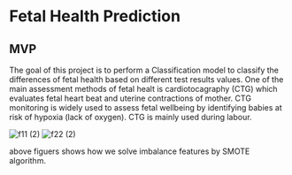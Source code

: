 # Fetal Health Prediction
## MVP

The goal of this project is to perform a Classification model to classify the differences of fetal health based on different test results values. One of the main assessment methods of fetal healt is cardiotocagraphy (CTG) which evaluates fetal heart beat and uterine contractions of mother. CTG monitoring is widely used to assess fetal wellbeing by identifying babies at risk of hypoxia (lack of oxygen). CTG is mainly used during labour.

![f11 (2)](https://user-images.githubusercontent.com/93079353/146760580-dfa734ce-3502-434c-82b5-28bf80da94fc.png) 
![f22 (2)](https://user-images.githubusercontent.com/93079353/146760589-296f4cb8-0161-4ee3-a4be-4a9cde6e27de.png)

above figuers shows how we solve imbalance features by SMOTE algorithm.
